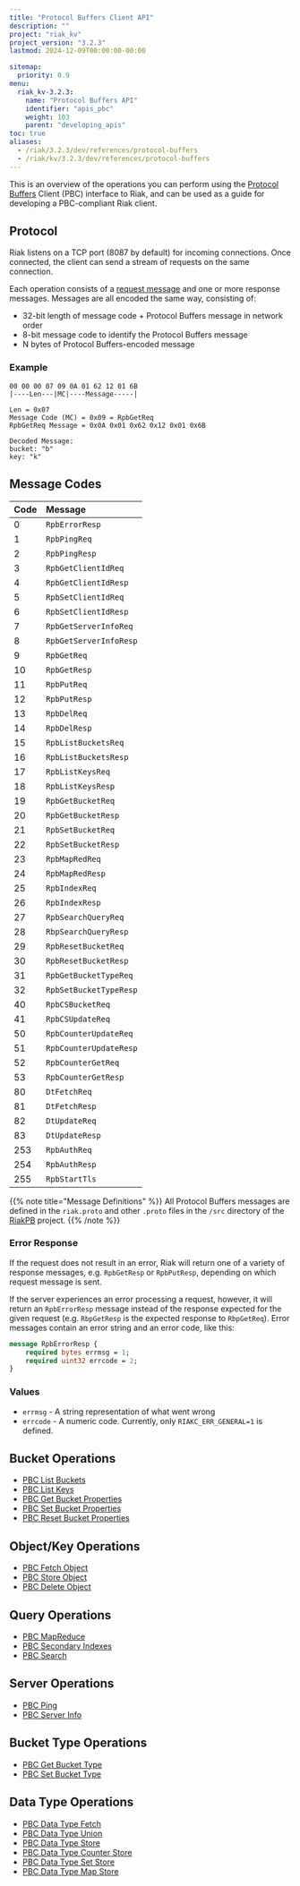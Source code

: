 ```yaml
---
title: "Protocol Buffers Client API"
description: ""
project: "riak_kv"
project_version: "3.2.3"
lastmod: 2024-12-09T00:00:00-00:00

sitemap:
  priority: 0.9
menu:
  riak_kv-3.2.3:
    name: "Protocol Buffers API"
    identifier: "apis_pbc"
    weight: 103
    parent: "developing_apis"
toc: true
aliases:
  - /riak/3.2.3/dev/references/protocol-buffers
  - /riak/kv/3.2.3/dev/references/protocol-buffers
---
```


This is an overview of the operations you can perform using the
[Protocol Buffers](https://code.google.com/p/protobuf/) Client (PBC)
interface to Riak, and can be used as a guide for developing a
PBC-compliant Riak client.

## Protocol

Riak listens on a TCP port (8087 by default) for incoming connections.
Once connected, the client can send a stream of requests on the same
connection.

Each operation consists of a [request message](https://developers.google.com/protocol-buffers/docs/encoding) and one or more response messages. Messages are all encoded the same way, consisting of:

* 32-bit length of message code + Protocol Buffers message in network
  order
* 8-bit message code to identify the Protocol Buffers message
* N bytes of Protocol Buffers-encoded message

### Example

```
00 00 00 07 09 0A 01 62 12 01 6B
|----Len---|MC|----Message-----|

Len = 0x07
Message Code (MC) = 0x09 = RpbGetReq
RpbGetReq Message = 0x0A 0x01 0x62 0x12 0x01 0x6B

Decoded Message:
bucket: "b"
key: "k"
```

## Message Codes

Code | Message |
:----|:--------|
0 | `RpbErrorResp` |
1 | `RpbPingReq` |
2 | `RpbPingResp` |
3 | `RpbGetClientIdReq` |
4 | `RpbGetClientIdResp` |
5 | `RpbSetClientIdReq` |
6 | `RpbSetClientIdResp` |
7 | `RpbGetServerInfoReq` |
8 | `RpbGetServerInfoResp` |
9 | `RpbGetReq` |
10 | `RpbGetResp` |
11 | `RpbPutReq` |
12 | `RpbPutResp` |
13 | `RpbDelReq` |
14 | `RpbDelResp` |
15 | `RpbListBucketsReq` |
16 | `RpbListBucketsResp` |
17 | `RpbListKeysReq` |
18 | `RpbListKeysResp` |
19 | `RpbGetBucketReq` |
20 | `RpbGetBucketResp` |
21 | `RpbSetBucketReq` |
22 | `RpbSetBucketResp` |
23 | `RpbMapRedReq` |
24 | `RpbMapRedResp` |
25 | `RpbIndexReq` |
26 | `RpbIndexResp` |
27 | `RpbSearchQueryReq` |
28 | `RbpSearchQueryResp` |
29 | `RpbResetBucketReq` |
30 | `RpbResetBucketResp` |
31 | `RpbGetBucketTypeReq` |
32 | `RpbSetBucketTypeResp` |
40 | `RpbCSBucketReq` |
41 | `RpbCSUpdateReq` |
50 | `RpbCounterUpdateReq` |
51 | `RpbCounterUpdateResp` |
52 | `RpbCounterGetReq` |
53 | `RpbCounterGetResp` |
80 | `DtFetchReq` |
81 | `DtFetchResp` |
82 | `DtUpdateReq` |
83 | `DtUpdateResp` |
253 | `RpbAuthReq` |
254 | `RpbAuthResp` |
255 | `RpbStartTls` |

{{% note title="Message Definitions" %}}
All Protocol Buffers messages are defined in the `riak.proto` and other
`.proto` files in the `/src` directory of the
<a href="https://github.com/basho/riak_pb">RiakPB</a> project.
{{% /note %}}

### Error Response

If the request does not result in an error, Riak will return one of a
variety of response messages, e.g. `RpbGetResp` or `RpbPutResp`,
depending on which request message is sent.

If the server experiences an error processing a request, however, it
will return an `RpbErrorResp` message instead of the response expected
for the given request (e.g. `RbpGetResp` is the expected response to
`RbpGetReq`). Error messages contain an error string and an error code,
like this:

```protobuf
message RpbErrorResp {
    required bytes errmsg = 1;
    required uint32 errcode = 2;
}
```

### Values

* `errmsg` - A string representation of what went wrong
* `errcode` - A numeric code. Currently, only `RIAKC_ERR_GENERAL=1`
  is defined.

## Bucket Operations

* [PBC List Buckets]({{<baseurl>}}riak/kv/3.2.3/developing/api/protocol-buffers/list-buckets)
* [PBC List Keys]({{<baseurl>}}riak/kv/3.2.3/developing/api/protocol-buffers/list-keys)
* [PBC Get Bucket Properties]({{<baseurl>}}riak/kv/3.2.3/developing/api/protocol-buffers/get-bucket-props)
* [PBC Set Bucket Properties]({{<baseurl>}}riak/kv/3.2.3/developing/api/protocol-buffers/set-bucket-props)
* [PBC Reset Bucket Properties]({{<baseurl>}}riak/kv/3.2.3/developing/api/protocol-buffers/reset-bucket-props)

## Object/Key Operations

* [PBC Fetch Object]({{<baseurl>}}riak/kv/3.2.3/developing/api/protocol-buffers/fetch-object)
* [PBC Store Object]({{<baseurl>}}riak/kv/3.2.3/developing/api/protocol-buffers/store-object)
* [PBC Delete Object]({{<baseurl>}}riak/kv/3.2.3/developing/api/protocol-buffers/delete-object)

## Query Operations

* [PBC MapReduce]({{<baseurl>}}riak/kv/3.2.3/developing/api/protocol-buffers/mapreduce)
* [PBC Secondary Indexes]({{<baseurl>}}riak/kv/3.2.3/developing/api/protocol-buffers/secondary-indexes)
* [PBC Search]({{<baseurl>}}riak/kv/3.2.3/developing/api/protocol-buffers/search)

## Server Operations

* [PBC Ping]({{<baseurl>}}riak/kv/3.2.3/developing/api/protocol-buffers/ping)
* [PBC Server Info]({{<baseurl>}}riak/kv/3.2.3/developing/api/protocol-buffers/server-info)

## Bucket Type Operations

* [PBC Get Bucket Type]({{<baseurl>}}riak/kv/3.2.3/developing/api/protocol-buffers/get-bucket-type)
* [PBC Set Bucket Type]({{<baseurl>}}riak/kv/3.2.3/developing/api/protocol-buffers/set-bucket-type)

## Data Type Operations

* [PBC Data Type Fetch]({{<baseurl>}}riak/kv/3.2.3/developing/api/protocol-buffers/dt-fetch)
* [PBC Data Type Union]({{<baseurl>}}riak/kv/3.2.3/developing/api/protocol-buffers/dt-union)
* [PBC Data Type Store]({{<baseurl>}}riak/kv/3.2.3/developing/api/protocol-buffers/dt-store)
* [PBC Data Type Counter Store]({{<baseurl>}}riak/kv/3.2.3/developing/api/protocol-buffers/dt-counter-store)
* [PBC Data Type Set Store]({{<baseurl>}}riak/kv/3.2.3/developing/api/protocol-buffers/dt-set-store)
* [PBC Data Type Map Store]({{<baseurl>}}riak/kv/3.2.3/developing/api/protocol-buffers/dt-map-store)

